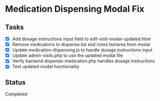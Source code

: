 # Medication Dispensing Modal Fix

## Tasks
- [x] Add dosage instructions input field to edit-visit-modal-updated.html
- [x] Remove medications to dispense list and notes textarea from modal
- [x] Update medication-dispensing.js to handle dosage instructions input
- [x] Update admin-visits.php to use the updated modal file
- [x] Verify backend dispense-medication.php handles dosage instructions
- [x] Test updated modal functionality

## Status
Completed
